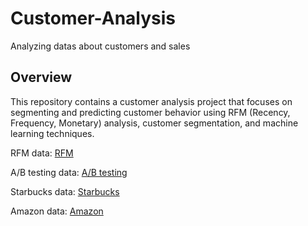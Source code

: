# Customer-Analysis
Analyzing datas about customers and sales

## Overview

This repository contains a customer analysis project that focuses on segmenting and predicting customer behavior using RFM (Recency, Frequency, Monetary) analysis, customer segmentation, and machine learning techniques.

RFM data: 
[RFM](https://www.kaggle.com/datasets/mathchi/online-retail-ii-data-set-from-ml-repository/download?datasetVersionNumber=3)

A/B testing data: 
[A/B testing](https://www.kaggle.com/datasets/putdejudomthai/ecommerce-ab-testing-2022-dataset1)

Starbucks data: 
[Starbucks](https://www.kaggle.com/datasets/mahirahmzh/starbucks-customer-retention-malaysia-survey/data)


Amazon data: 
[Amazon](https://www.kaggle.com/datasets/tarkkaanko/amazon)
